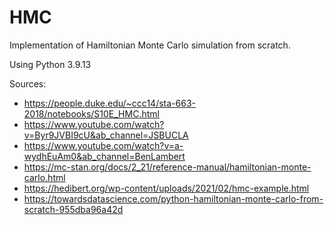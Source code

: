 # HMC
Implementation of Hamiltonian Monte Carlo simulation from scratch.

Using Python 3.9.13

Sources:
- https://people.duke.edu/~ccc14/sta-663-2018/notebooks/S10E_HMC.html
- https://www.youtube.com/watch?v=Byr9JVBI9cU&ab_channel=JSBUCLA
- https://www.youtube.com/watch?v=a-wydhEuAm0&ab_channel=BenLambert
- https://mc-stan.org/docs/2_21/reference-manual/hamiltonian-monte-carlo.html
- https://hedibert.org/wp-content/uploads/2021/02/hmc-example.html
- https://towardsdatascience.com/python-hamiltonian-monte-carlo-from-scratch-955dba96a42d
 
    
    


